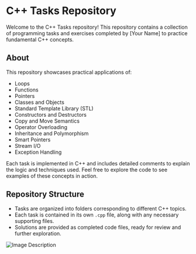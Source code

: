 # C++ Tasks Repository

Welcome to the C++ Tasks repository! This repository contains a collection of programming tasks and exercises completed by [Your Name] to practice fundamental C++ concepts.

## About

This repository showcases practical applications of:
- Loops
- Functions
- Pointers
- Classes and Objects
- Standard Template Library (STL)
- Constructors and Destructors
- Copy and Move Semantics
- Operator Overloading
- Inheritance and Polymorphism
- Smart Pointers
- Stream I/O
- Exception Handling

Each task is implemented in C++ and includes detailed comments to explain the logic and techniques used. Feel free to explore the code to see examples of these concepts in action.

## Repository Structure

- Tasks are organized into folders corresponding to different C++ topics.
- Each task is contained in its own `.cpp` file, along with any necessary supporting files.
- Solutions are provided as completed code files, ready for review and further exploration.

![Image Description](relative/path/to/cpp.png)
